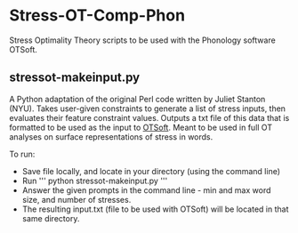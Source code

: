 # Stress-OT-Comp-Phon
Stress Optimality Theory scripts to be used with the Phonology software OTSoft.

## stressot-makeinput.py
A Python adaptation of the original Perl code written by Juliet Stanton (NYU).
Takes user-given constraints to generate a list of stress inputs, then evaluates their feature constraint values. Outputs a txt file of this data that is formatted to be used as the input to [OTSoft](http://linguistics.ucla.edu/people/hayes/otsoft/). Meant to be used in full OT analyses on surface representations of stress in words.

To run: 
* Save file locally, and locate in your directory (using the command line)
* Run 
'''
python stressot-makeinput.py
'''
* Answer the given prompts in the command line - min and max word size, and number of stresses.
* The resulting input.txt (file to be used with OTSoft) will be located in that same directory.
